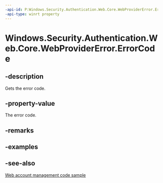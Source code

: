 ```yaml
---
-api-id: P:Windows.Security.Authentication.Web.Core.WebProviderError.ErrorCode
-api-type: winrt property
---
```


<!-- Property syntax
public uint ErrorCode { get; }
-->

# Windows.Security.Authentication.Web.Core.WebProviderError.ErrorCode

## -description
Gets the error code.

## -property-value
The error code.

## -remarks

## -examples

## -see-also
[Web account management code sample](https://github.com/Microsoft/Windows-universal-samples/tree/master/Samples/WebAccountManagement)
